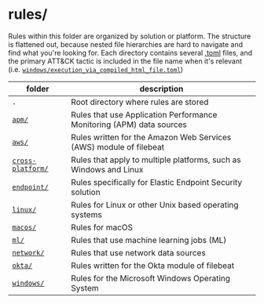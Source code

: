 # rules/

Rules within this folder are organized by solution or platform. The structure is flattened out, because nested file hierarchies are hard to navigate and find what you're looking for. Each directory contains several [.toml](https://github.com/toml-lang/toml) files, and the primary ATT&CK tactic is included in the file name when it's relevant (i.e. [`windows/execution_via_compiled_html_file.toml`](windows/execution_via_compiled_html_file.toml))  

| folder                              |  description                                                         |
|-------------------------------------|----------------------------------------------------------------------|
| `.`                                 | Root directory where rules are stored                                |
| [`apm/`](apm)                       | Rules that use Application Performance Monitoring (APM) data sources |
| [`aws/`](aws)                       | Rules written for the Amazon Web Services (AWS) module of filebeat   |
| [`cross-platform/`](cross-platform) | Rules that apply to multiple platforms, such as Windows and Linux    |
| [`endpoint/`](endpoint)             | Rules specifically for Elastic Endpoint Security solution            |
| [`linux/`](linux)                   | Rules for Linux or other Unix based operating systems                |
| [`macos/`](macos)                   | Rules for macOS                                                      |
| [`ml/`](ml)                         | Rules that use machine learning jobs (ML)                            |
| [`network/`](network)               | Rules that use network data sources                                  |
| [`okta/`](okta)                     | Rules written for the Okta module of filebeat                        |
| [`windows/`](windows)               | Rules for the Microsoft Windows Operating System                     |
